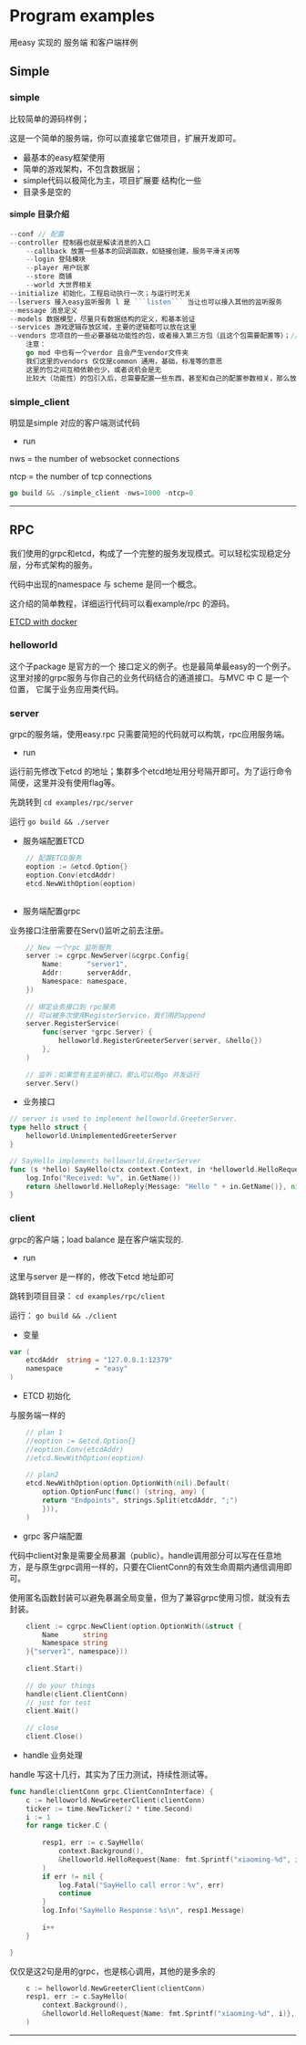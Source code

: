 # Program examples
用easy 实现的 服务端 和客户端样例

## Simple

### simple

比较简单的源码样例；

这是一个简单的服务端，你可以直接拿它做项目，扩展开发即可。

- 最基本的easy框架使用
- 简单的游戏架构，不包含数据层；
- simple代码以极简化为主，项目扩展要 结构化一些
- 目录多是空的

#### simple 目录介绍

```go
--conf // 配置
--controller 控制器也就是解读消息的入口
    --callback 放置一些基本的回调函数，如链接创建，服务平滑关闭等
    --login 登陆模块
    --player 用户玩家
    --store 商铺
    --world 大世界相关
--initialize 初始化，工程启动执行一次；与运行时无关
--lservers 接入easy监听服务 l 是 ```listen``` 当让也可以接入其他的监听服务
--message 消息定义
--models 数据模型，尽量只有数据结构的定义，和基本验证
--services 游戏逻辑存放区域，主要的逻辑都可以放在这里
--vendors 您项目的一些必要基础功能性的包，或者接入第三方包（且这个包需要配置等）；// 并非是替代 go mod
    注意：
    go mod 中也有一个verdor 且会产生vendor文件夹
    我们这里的vendors 仅仅是common 通用，基础，标准等的意思
    这里的包之间互相依赖也少，或者说机会是无
    比较大（功能性）的包引入后，总需要配置一些东西，甚至和自己的配置参数相关，那么放在这里改造一下（符合工程写法，结构要求等）就比较合适了
```


### simple_client

明显是simple 对应的客户端测试代码

- run

nws  = the number of websocket connections

ntcp = the number of tcp connections

```go
go build && ./simple_client -nws=1000 -ntcp=0
```

---

## RPC

我们使用的grpc和etcd，构成了一个完整的服务发现模式。可以轻松实现稳定分层，分布式架构的服务。

代码中出现的namespace 与 scheme 是同一个概念。

这介绍的简单教程，详细运行代码可以看example/rpc 的源码。

[ETCD with docker](https://github.com/slclub/easy/blob/master/docs/etcd.md)

### helloworld
 
这个子package 是官方的一个 接口定义的例子。也是最简单最easy的一个例子。
这里对接的grpc服务与你自己的业务代码结合的通道接口。与MVC 中 C 是一个位置，
它属于业务应用类代码。

### server

grpc的服务端，使用easy.rpc 只需要简短的代码就可以构筑，rpc应用服务端。

- run 

运行前先修改下etcd 的地址；集群多个etcd地址用分号隔开即可。为了运行命令简便，这里并没有使用flag等。

先跳转到 ```cd examples/rpc/server```

运行 ```go build && ./server ```

- 服务端配置ETCD

```go
    // 配置ETCD服务
    eoption := &etcd.Option{}
    eoption.Conv(etcdAddr)
    etcd.NewWithOption(eoption)
	
```

- 服务端配置grpc

业务接口注册需要在Serv()监听之前去注册。

```go	
    // New 一个rpc 监听服务
    server := cgrpc.NewServer(&cgrpc.Config{
        Name:      "server1",
        Addr:      serverAddr,
        Namespace: namespace,
    })
    
    // 绑定业务接口到 rpc服务
    // 可以被多次使用RegisterService，我们用的append
    server.RegisterService(
        func(server *grpc.Server) {
            helloworld.RegisterGreeterServer(server, &hello{})
        },
    )
    
    // 监听；如果您有主监听接口，那么可以用go 并发运行
    server.Serv()
```

- 业务接口

```go
// server is used to implement helloworld.GreeterServer.
type hello struct {
    helloworld.UnimplementedGreeterServer
}

// SayHello implements helloworld.GreeterServer
func (s *hello) SayHello(ctx context.Context, in *helloworld.HelloRequest) (*helloworld.HelloReply, error) {
    log.Info("Received: %v", in.GetName())
    return &helloworld.HelloReply{Message: "Hello " + in.GetName()}, nil
}
```

### client

grpc的客户端；load balance 是在客户端实现的.

- run

这里与server 是一样的，修改下etcd 地址即可

跳转到项目目录：
```cd examples/rpc/client```

运行：
```go build && ./client```

- 变量

```go
var (
	etcdAddr  string = "127.0.0.1:12379"
	namespace        = "easy"
)
```

- ETCD 初始化

与服务端一样的

```go
    // plan 1
    //eoption := &etcd.Option{}
    //eoption.Conv(etcdAddr)
    //etcd.NewWithOption(eoption)
	
    // plan2
    etcd.NewWithOption(option.OptionWith(nil).Default(
        option.OptionFunc(func() (string, any) {
        return "Endpoints", strings.Split(etcdAddr, ";")
        })),
    )
```

- grpc 客户端配置

代码中client对象是需要全局暴漏（public）。handle调用部分可以写在任意地方，是与原生grpc调用一样的，只要在ClientConn的有效生命周期内通信调用即可。

使用匿名函数封装可以避免暴漏全局变量，但为了兼容grpc使用习惯，就没有去封装。

```go
    client := cgrpc.NewClient(option.OptionWith(&struct {
        Name      string
        Namespace string
    }{"server1", namespace}))
	
    client.Start()
    
    // do your things
    handle(client.ClientConn)
    // just for test
    client.Wait()
    
    // close
    client.Close()
```

- handle 业务处理

handle 写这十几行，其实为了压力测试，持续性测试等。


```go
func handle(clientConn grpc.ClientConnInterface) {
    c := helloworld.NewGreeterClient(clientConn)
    ticker := time.NewTicker(2 * time.Second)
    i := 1
    for range ticker.C {
    
        resp1, err := c.SayHello(
            context.Background(),
            &helloworld.HelloRequest{Name: fmt.Sprintf("xiaoming-%d", i)},
        )
        if err != nil {
            log.Fatal("SayHello call error：%v", err)
            continue
        }
        log.Info("SayHello Response：%s\n", resp1.Message)
    
        i++
    }

}
```

仅仅是这2句是用的grpc，也是核心调用，其他的是多余的
```go
    c := helloworld.NewGreeterClient(clientConn)
    resp1, err := c.SayHello(
        context.Background(),
        &helloworld.HelloRequest{Name: fmt.Sprintf("xiaoming-%d", i)},
    )
```

---
